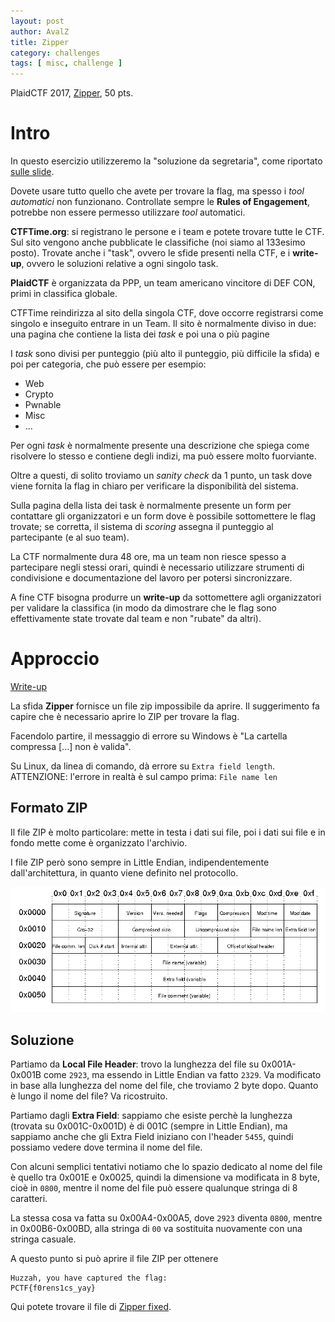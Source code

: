 ```yaml
---
layout: post
author: AvalZ
title: Zipper
category: challenges
tags: [ misc, challenge ]
---
```


PlaidCTF 2017, [Zipper](/assets/news/zipper/zipper_50d3dc76dcdfa047178f5a1c19a52118.zip), 50 pts.

<!--more-->

# Intro

In questo esercizio utilizzeremo la "soluzione da segretaria", come riportato [sulle slide](https://drive.google.com/open?id=1Riqet3yeoKQBsBv54Jl4RhLhLRVLAh3TdpKd2hFKI1Y).

Dovete usare tutto quello che avete per trovare la flag, ma spesso i *tool automatici* non funzionano.
Controllate sempre le **Rules of Engagement**, potrebbe non essere permesso utilizzare *tool* automatici.

**CTFTime.org**: si registrano le persone e i team e potete trovare tutte le CTF.
Sul sito vengono anche pubblicate le classifiche (noi siamo al 133esimo posto).
Trovate anche i "task", ovvero le sfide presenti nella CTF, e i **write-up**, ovvero le soluzioni relative a ogni singolo task.

**PlaidCTF** è organizzata da PPP, un team americano vincitore di DEF CON, primi in classifica globale.

CTFTime reindirizza al sito della singola CTF, dove occorre registrarsi come singolo e inseguito entrare in un Team.
Il sito è normalmente diviso in due: una pagina che contiene la lista dei *task* e poi una o più pagine

I *task* sono divisi per punteggio (più alto il punteggio, più difficile la sfida) e poi per categoria, che può essere per esempio:
* Web
* Crypto
* Pwnable
* Misc
* ...

Per ogni *task* è normalmente presente una descrizione che spiega come risolvere lo stesso e contiene degli indizi, ma può essere molto fuorviante.

Oltre a questi, di solito troviamo un *sanity check* da 1 punto, un task dove viene fornita la flag in chiaro per verificare la
disponibilità del sistema.

Sulla pagina della lista dei task è normalmente presente un form per contattare gli organizzatori e un form dove è possibile sottomettere le flag trovate;
se corretta, il sistema di *scoring* assegna il punteggio al partecipante (e al suo team).

La CTF normalmente dura 48 ore, ma un team non riesce spesso a partecipare negli stessi orari, quindi è necessario utilizzare strumenti
di condivisione e documentazione del lavoro per potersi sincronizzare.

A fine CTF bisogna produrre un **write-up** da sottomettere agli organizzatori per validare la classifica (in modo da dimostrare che le flag sono
effettivamente state trovate dal team e non "rubate" da altri).

# Approccio

[Write-up](https://github.com/ResultsMayVary/ctf/blob/master/PlaidCTF-2017/misc50_zipper/zipper_50d3dc76dcdfa047178f5a1c19a52118.zip)

La sfida **Zipper** fornisce un file zip impossibile da aprire.
Il suggerimento fa capire che è necessario aprire lo ZIP per trovare la flag.

Facendolo partire, il messaggio di errore su Windows è "La cartella compressa [...] non è valida".

Su Linux, da linea di comando, dà errore su `Extra field length`. ATTENZIONE: l'errore in realtà è sul campo prima: `File name len`

## Formato ZIP

Il file ZIP è molto particolare: mette in testa i dati sui file, poi i dati sui file e in fondo mette come è organizzato l'archivio.

I file ZIP però sono sempre in Little Endian, indipendentemente dall'architettura, in quanto viene definito nel protocollo.

![Zip Format](/assets/news/zipper/zip_format.png)

## Soluzione

Partiamo da **Local File Header**: trovo la lunghezza del file su 0x001A-0x001B come `2923`, ma essendo in Little Endian va fatto `2329`.
Va modificato in base alla lunghezza del nome del file, che troviamo 2 byte dopo.
Quanto è lungo il nome del file? Va ricostruito.

Partiamo dagli **Extra Field**: sappiamo che esiste perchè la lunghezza (trovata su 0x001C-0x001D) è di 001C (sempre in Little Endian),
ma sappiamo anche che gli Extra Field iniziano con l'header `5455`, quindi possiamo vedere dove termina il nome del file.

Con alcuni semplici tentativi notiamo che lo spazio dedicato al nome del file è quello tra 0x001E e 0x0025, quindi la dimensione va
modificata in 8 byte, cioè in `0800`, mentre il nome del file può essere qualunque stringa di 8 caratteri.

La stessa cosa va fatta su 0x00A4-0x00A5, dove `2923` diventa `0800`, mentre in 0x00B6-0x00BD, alla stringa di `00` va sostituita nuovamente
con una stringa casuale.

A questo punto si può aprire il file ZIP per ottenere

```
Huzzah, you have captured the flag:
PCTF{f0rens1cs_yay}
```

Qui potete trovare il file di [Zipper fixed](/assets/news/zipper/zipper_fixed.zip).
